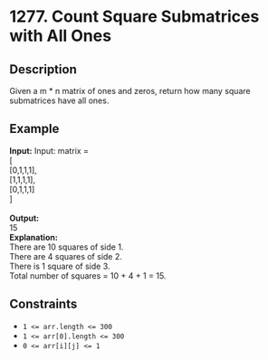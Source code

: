 # 1277. Count Square Submatrices with All Ones

## Description

Given a m \* n matrix of ones and zeros, return how many square submatrices have all ones.

## Example

**Input:**
Input: matrix =  
[  
 [0,1,1,1],  
 [1,1,1,1],  
 [0,1,1,1]  
]  
<br>
**Output:**
<br>
15
<br>
**Explanation:**
<br>
There are 10 squares of side 1.  
There are 4 squares of side 2.  
There is 1 square of side 3.  
Total number of squares = 10 + 4 + 1 = 15.

## Constraints

- `1 <= arr.length <= 300`
- `1 <= arr[0].length <= 300`
- `0 <= arr[i][j] <= 1`
